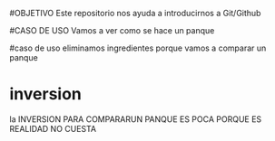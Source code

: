 #OBJETIVO
Este repositorio nos ayuda a introducirnos a Git/Github

#CASO DE USO
Vamos a ver como se hace un panque 

#caso de uso
eliminamos ingredientes porque vamos a comparar un panque

# inversion
la INVERSION PARA COMPARARUN PANQUE ES POCA PORQUE ES REALIDAD NO CUESTA
